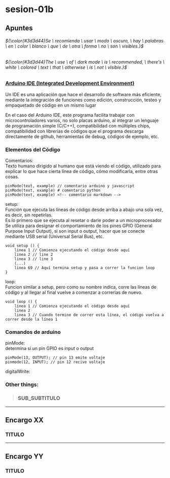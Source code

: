 # sesion-01b

## Apuntes
###### ${\color{#3d3d44}Se \ recomienda \ usar \ modo \ oscuro, \ hay \ palabras \ en \ color \ blanco \ que \ de \ otra \ forma \ no \ son \ visibles.}$ <br/>
###### ${\color{#3d3d44}The \ use \ of \ dark mode \ is \ recommended, \ there's \ white \ colored \ text \ that \ otherwise \ is \ not \ visible.}$ <br/>

### [Arduino IDE (Integrated Development Environment)](https://aws.amazon.com/what-is/ide/)
Un IDE es una aplicación que hace el desarrollo de software más eficiente, mediante la integración de funciones como edición, construcción, testeo y empaquetado de código en un mismo lugar

En el caso del Arduino IDE, este programa facilita trabajar con microcontroladores varios, no solo placas arduino, al integrar un lenguaje de programación simple (C/C++), compatibilidad con múltiples chips, compatibilidad con librerías de códigos que el programa descarga directamente de github, herramientas de debug, códigos de ejemplo, etc.

### Elementos del Código
Comentarios: <br/> 
Texto humano dirigido al humano que está viendo el código, utilizado para explicar lo que hace cierta línea de código, cómo modificarla, entre otras cosas.

````
pinMode(text, example) // comentario arduino y javascript
pinMode(text, example) # comentario python
pinMode(text, example) <!-- comentario markdown -->
````
setup: <br/> Función que ejecuta las líneas de código desde arriba a abajo una sola vez, es decir, sin repetirlas. <br/> Es lo primero que se ejecuta al resetar o darle poder a un microprocesador <br/> 
Se utiliza para designar el comportamiento de los pines GPIO (General Purpose Input Output), si son input o output, hacer que se conecte mediante USB serial (Universal Serial Bus), etc.
````
void setup () {
    linea 1 // Comienza ejecutando el código desde aquí
    linea 2 // line 2
    linea 3 // line 3
    (...)
    linea 69 // Aquí termina setup y pasa a correr la funcion loop
}
````

loop: <br/> Funcion similar a setup, pero como su nombre indica, corre las líneas de código y al llegar al final vuelve a comenzar a correrlas de nuevo.
````
void loop () {
    linea 1 // Comienza ejecutando el código desde aquí
    linea 2
    linea 3 // Cuando termine de correr esta línea, el código vuelva a correr desde la línea 1
````
### Comandos de arduino
pinMode: <br/>
determina si un pin GPIO es input o output
````
pinMode(13, OUTPUT); // pin 13 emite voltaje
pinmode(12, INPUT); // pin 12 recive voltaje
````

digitalWrite: <br/>


### Other things: <!-- Things to organize + random stuff -->
> ### SUB_SUBTITULO

-----------------------------------------------------------------------------------------------------------
## Encargo XX <!-- TEXT -->
### TITULO


-----------------------------------------------------------------------------------------------------------
## Encargo YY <!-- TEXT -->
### TITULO